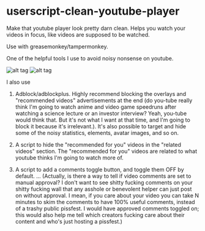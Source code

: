 # userscript-clean-youtube-player
Make that youtube player look pretty darn clean. Helps you watch your videos in focus, like videos are supposed to be watched.

Use with greasemonkey/tampermonkey.

One of the helpful tools I use to avoid noisy nonsense on youtube.

![alt tag](http://i.imgur.com/JKzjO1k.png)
![alt tag](http://i.imgur.com/B7Bs3pb.png)

I also use

1. Adblock/adblockplus. Highly recommend blocking the overlays and "recommended videos" advertisements at the end (do you-tube really think I'm going to watch anime and video game speedruns after watching a science lecture or an investor interview? Yeah, you-tube would think that. But it's not what I want at that time, and I'm going to block it because it's irrelevant.). It's also possible to target and hide some of the noisy statistics, elements, avatar images, and so on.

2. A script to hide the "recommended for you" videos in the "related videos" section. The "recommended for you" videos are related to what youtube thinks I'm going to watch more of.

3. A script to add a comments toggle button, and toggle them OFF by default. ... (Actually, is there a way to tell if video comments are set to manual approval? I don't want to see shitty fucking comments on your shitty fucking wall that any asshole or benevolent helper can just post on without approval. I mean, if you care about your video you can take N minutes to skim the comments to have 100% useful comments, instead of a trashy public pissfest. I would have approved comments toggled on; this would also help me tell which creators fucking care about their content and who's just hosting a pissfest.)
